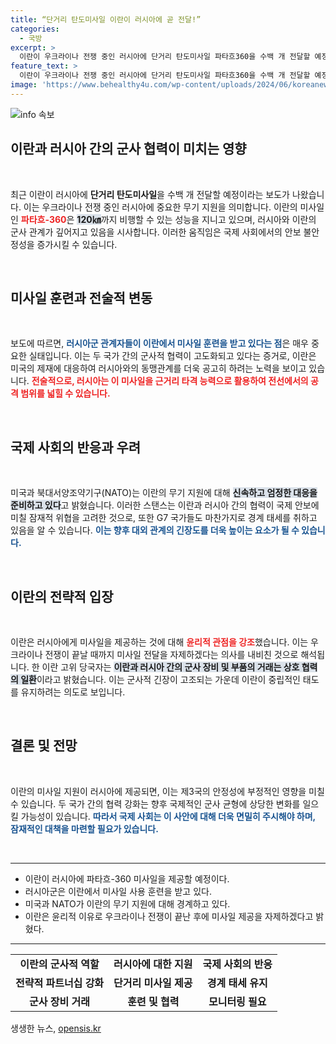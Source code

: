 ```yaml
---
title: “단거리 탄도미사일 이란이 러시아에 곧 전달!”
categories:
  - 국방
excerpt: >
  이란이 우크라이나 전쟁 중인 러시아에 단거리 탄도미사일 파타흐360을 수백 개 전달할 예정입니다. 군사 전문가들은 이란의 미사일 제공이 러시아의 전술 변화에 큰 영향을 미칠 것이라고 전망합니다.
feature_text: >
  이란이 우크라이나 전쟁 중인 러시아에 단거리 탄도미사일 파타흐360을 수백 개 전달할 예정입니다. 군사 전문가들은 이란의 미사일 제공이 러시아의 전술 변화에 큰 영향을 미칠 것이라고 전망합니다.
image: 'https://www.behealthy4u.com/wp-content/uploads/2024/06/koreanews.jpg'
---
```


<p><img src="https://www.behealthy4u.com/wp-content/uploads/2024/06/koreanews.jpg" alt="info 속보" /></p>

<h2 data-ke-size="size26">이란과 러시아 간의 군사 협력이 미치는 영향</h2>

<p data-ke-size="size16">&nbsp;</p>

<p data-ke-size="size16">최근 이란이 러시아에 <b>단거리 탄도미사일</b>을 수백 개 전달할 예정이라는 보도가 나왔습니다. 이는 우크라이나 전쟁 중인 러시아에 중요한 무기 지원을 의미합니다. 이란의 미사일인 <b><span style="color: #ee2323;">파타흐-360</span></b>은 <b><span style="background-color: #21538527;">120㎞</span></b>까지 비행할 수 있는 성능을 지니고 있으며, 러시아와 이란의 군사 관계가 깊어지고 있음을 시사합니다. 이러한 움직임은 국제 사회에서의 안보 불안정성을 증가시킬 수 있습니다.</p>

<p data-ke-size="size16">&nbsp;</p>

<h2 data-ke-size="size26">미사일 훈련과 전술적 변동</h2>

<p data-ke-size="size16">&nbsp;</p>

<p data-ke-size="size16">보도에 따르면, <b><span style="color: #1a5490;">러시아군 관계자들이 이란에서 미사일 훈련을 받고 있다는 점</span></b>은 매우 중요한 실태입니다. 이는 두 국가 간의 군사적 협력이 고도화되고 있다는 증거로, 이란은 미국의 제재에 대응하여 러시아와의 동맹관계를 더욱 공고히 하려는 노력을 보이고 있습니다. <b><span style="color: #ee2323;">전술적으로, 러시아는 이 미사일을 근거리 타격 능력으로 활용하여 전선에서의 공격 범위를 넓힐 수 있습니다.</span></b> </p>

<p data-ke-size="size16">&nbsp;</p>

<h2 data-ke-size="size26">국제 사회의 반응과 우려</h2>

<p data-ke-size="size16">&nbsp;</p>

<p data-ke-size="size16">미국과 북대서양조약기구(NATO)는 이란의 무기 지원에 대해 <b><span style="background-color: #21538527;">신속하고 엄정한 대응을 준비하고 있다</span></b>고 밝혔습니다. 이러한 스탠스는 이란과 러시아 간의 협력이 국제 안보에 미칠 잠재적 위협을 고려한 것으로, 또한 G7 국가들도 마찬가지로 경계 태세를 취하고 있음을 알 수 있습니다. <b><span style="color: #1a5490;">이는 향후 대외 관계의 긴장도를 더욱 높이는 요소가 될 수 있습니다.</span></b></p>

<p data-ke-size="size16">&nbsp;</p>

<h2 data-ke-size="size26">이란의 전략적 입장</h2>

<p data-ke-size="size16">&nbsp;</p>

<p data-ke-size="size16">이란은 러시아에게 미사일을 제공하는 것에 대해 <b><span style="color: #ee2323;">윤리적 관점을 강조</span></b>했습니다. 이는 우크라이나 전쟁이 끝날 때까지 미사일 전달을 자제하겠다는 의사를 내비친 것으로 해석됩니다. 한 이란 고위 당국자는 <b><span style="background-color: #21538527;">이란과 러시아 간의 군사 장비 및 부품의 거래는 상호 협력의 일환</span></b>이라고 밝혔습니다. 이는 군사적 긴장이 고조되는 가운데 이란이 중립적인 태도를 유지하려는 의도로 보입니다.</p>

<p data-ke-size="size16">&nbsp;</p>

<h2 data-ke-size="size26">결론 및 전망</h2>

<p data-ke-size="size16">&nbsp;</p>

<p data-ke-size="size16">이란의 미사일 지원이 러시아에 제공되면, 이는 제3국의 안정성에 부정적인 영향을 미칠 수 있습니다. 두 국가 간의 협력 강화는 향후 국제적인 군사 균형에 상당한 변화를 일으킬 가능성이 있습니다. <b><span style="color: #1a5490;">따라서 국제 사회는 이 사안에 대해 더욱 면밀히 주시해야 하며, 잠재적인 대책을 마련할 필요가 있습니다.</span></b></p>

<p data-ke-size="size16">&nbsp;</p>

<hr />

<ul>
  <li>이란이 러시아에 파타흐-360 미사일을 제공할 예정이다.</li>
  <li>러시아군은 이란에서 미사일 사용 훈련을 받고 있다.</li>
  <li>미국과 NATO가 이란의 무기 지원에 대해 경계하고 있다.</li>
  <li>이란은 윤리적 이유로 우크라이나 전쟁이 끝난 후에 미사일 제공을 자제하겠다고 밝혔다.</li>
</ul>

<hr />

<table style="width: 100%;">
  <tr>
    <td style="text-align: center; height: 17px;"><b>이란의 군사적 역할</b></td>
    <td style="text-align: center; height: 17px;"><b>러시아에 대한 지원</b></td>
    <td style="text-align: center; height: 17px;"><b>국제 사회의 반응</b></td>
  </tr>
  <tr>
    <td style="text-align: center; height: 17px;"><b>전략적 파트너십 강화</b></td>
    <td style="text-align: center; height: 17px;"><b>단거리 미사일 제공</b></td>
    <td style="text-align: center; height: 17px;"><b>경계 태세 유지</b></td>
  </tr>
  <tr>
    <td style="text-align: center; height: 17px;"><b>군사 장비 거래</b></td>
    <td style="text-align: center; height: 17px;"><b>훈련 및 협력</b></td>
    <td style="text-align: center; height: 17px;"><b>모니터링 필요</b></td>
  </tr>
</table>
생생한 뉴스, <a href="https://opensis.kr" rel="dofollow">opensis.kr</a>


